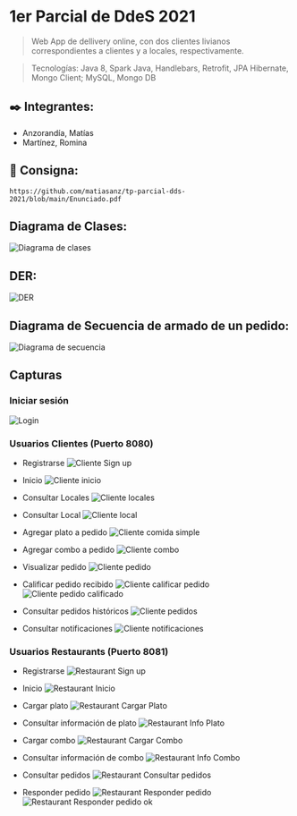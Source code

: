 # 1er Parcial de DdeS 2021

> Web App de dellivery online, con dos clientes livianos
correspondientes a clientes y a locales, respectivamente.

> Tecnologías: Java 8, Spark Java, Handlebars, Retrofit, JPA Hibernate, 
Mongo Client; MySQL, Mongo DB

## ✒️ Integrantes:  
* Anzorandía, Matías
* Martínez, Romina

## 📌 Consigna: 
    https://github.com/matiasanz/tp-parcial-dds-2021/blob/main/Enunciado.pdf


## Diagrama de Clases: 
  ![Diagrama de clases](/MISC/Diagramas/DC.png)

## DER: 
  ![DER](/MISC/Diagramas/DER.png)

## Diagrama de Secuencia de armado de un pedido: 
  ![Diagrama de secuencia](/MISC/Diagramas/DS-Creacion-Pedido.png)


## Capturas

### Iniciar sesión
  ![Login](/MISC/Capturas/login.png)  

### Usuarios Clientes (Puerto 8080)
  - Registrarse
  ![Cliente Sign up](/MISC/Capturas/cliente--signup.png)  

  - Inicio
  ![Cliente inicio](/MISC/Capturas/cliente--home.png)

  - Consultar Locales
  ![Cliente locales](/MISC/Capturas/cliente--locales.png)

  - Consultar Local
  ![Cliente local](/MISC/Capturas/cliente--local.png)

  - Agregar plato a pedido
  ![Cliente comida simple](/MISC/Capturas/cliente--local--plato.png) 

  - Agregar combo a pedido
  ![Cliente combo](/MISC/Capturas/cliente--local--combo.png)

  - Visualizar pedido
  ![Cliente pedido](/MISC/Capturas/cliente--pedido.png)

  -  Calificar pedido recibido
  ![Cliente calificar pedido](/MISC/Capturas/cliente--calificar-pedido.png)
  ![Cliente pedido calificado](/MISC/Capturas/cliente--pedido-calificado.png.png)

  - Consultar pedidos históricos
  ![Cliente pedidos](/MISC/Capturas/cliente--pedidos.png)

  - Consultar notificaciones
  ![Cliente notificaciones](/MISC/Capturas/cliente--notificaciones.png)

### Usuarios Restaurants (Puerto 8081)
 - Registrarse
  ![Restaurant Sign up](/MISC/Capturas/restaurant--signup.png)  

 - Inicio
 ![Restaurant Inicio](/MISC/Capturas/restaurant--home.png)

 - Cargar plato
 ![Restaurant Cargar Plato](/MISC/Capturas/restaurant--crear-plato.png)

 - Consultar información de plato
 ![Restaurant Info Plato](/MISC/Capturas/restaurant--consultar-plato.png)

 - Cargar combo
 ![Restaurant Cargar Combo](/MISC/Capturas/restaurant--crear-combo.png)

 - Consultar información de combo
 ![Restaurant Info Combo](/MISC/Capturas/restaurant--consultar-combo.png)

 - Consultar pedidos
 ![Restaurant Consultar pedidos](/MISC/Capturas/restaurant--pedidos.png)

 - Responder pedido
 ![Restaurant Responder pedido](/MISC/Capturas/restaurant--pedido.png)
 ![Restaurant Responder pedido ok](/MISC/Capturas/restaurant--pedido-ok.png)
